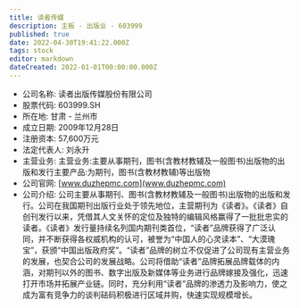 ```yaml
---
title: 读者传媒
description: 主板 - 出版业 - 603999
published: true
date: 2022-04-30T19:41:22.000Z
tags: stock
editor: markdown
dateCreated: 2022-01-01T00:00:00.000Z
---
```


- 公司名称: 读者出版传媒股份有限公司
- 股票代码: 603999.SH
- 所在地: 甘肃 - 兰州市
- 成立日期: 2009年12月28日
- 注册资本: 57,600万元
- 法定代表人: 刘永升
- 主营业务: 主营业务:主要从事期刊，图书(含教材教辅及一般图书)出版物的出版和发行主要产品:为期刊，图书(含教材教辅)等出版物
- 公司官网: [www.duzhepmc.com](www.duzhepmc.com)
- 公司介绍: 公司主要从事期刊、图书(含教材教辅及一般图书)出版物的出版和发行。公司在我国期刊出版行业处于领先地位，主营期刊为《读者》。《读者》自创刊发行以来，凭借其人文关怀的定位及独特的编辑风格赢得了一批批忠实的读者。《读者》发行量持续名列国内期刊类首位，“读者”品牌获得了广泛认同，并不断获得各权威机构的认可，被誉为“中国人的心灵读本”、“大漠瑰宝”，获颁“中国出版政府奖”。“读者”品牌的树立不仅促进了公司现有主营业务的发展，也契合公司的发展战略。公司将借助“读者”品牌拓展品牌载体的内涵，对期刊以外的图书、数字出版及新媒体等业务进行品牌嫁接及强化，迅速打开市场并拓展产业链。同时，充分利用“读者”品牌的渗透力及影响力，使之成为富有竞争力的谈判砝码积极进行区域并购，快速实现规模增长。


